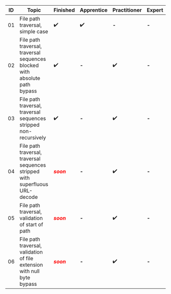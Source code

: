 | ID| Topic | Finished   | Apprentice   | Practitioner | Expert |
| -- | --------- | ----------------- | ---------- | ------------ | -------- |
| 01   | File path traversal, simple case| ✔️| ✔️|**-**|**-**|
| 02   | File path traversal, traversal sequences blocked with absolute path bypass| ✔️|**-**| ✔️|**-**|
| 03   | File path traversal, traversal sequences stripped non-recursively| ✔️|    **-**| ✔️|**-**|
| 04   | File path traversal, traversal sequences stripped with superfluous URL-decode| <span style="color: red;">__*soon*__</span>|**-**| ✔️|**-**|
| 05   | File path traversal, validation of start of path| <span style="color: red;">__*soon*__</span>|**-**| ✔️|**-**|
| 06   | File path traversal, validation of file extension with null byte bypass| <span style="color: red;">__*soon*__</span>|**-**| ✔️|**-**|
